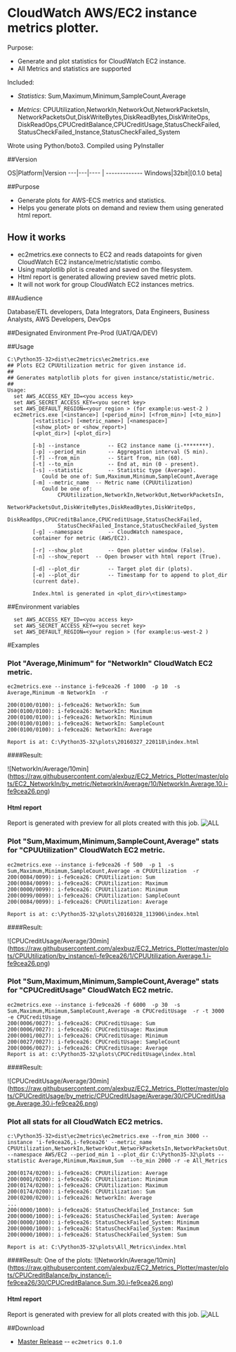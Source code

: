 # CloudWatch AWS/EC2 instance metrics plotter.
Purpose:
 - Generate and plot statistics for CloudWatch EC2 instance.
 - All Metrics and statistics are supported
 
Included:

+ *Statistics*:
	Sum,Maximum,Minimum,SampleCount,Average
	
+ *Metrics*:
	CPUUtilization,NetworkIn,NetworkOut,NetworkPacketsIn,
	NetworkPacketsOut,DiskWriteBytes,DiskReadBytes,DiskWriteOps,
	DiskReadOps,CPUCreditBalance,CPUCreditUsage,StatusCheckFailed,
	StatusCheckFailed_Instance,StatusCheckFailed_System
	
Wrote using Python/boto3.
Compiled using PyInstaller

##Version

OS|Platform|Version 
---|---|---- | -------------
Windows|32bit|[0.1.0 beta]

##Purpose

- Generate plots for AWS-ECS metrics and statistics.
- Helps you generate plots on demand and review them using generated html report.

## How it works
- ec2metrics.exe connects to EC2 and reads datapoints for given CloudWatch EC2 instance/metric/statistic combo.
- Using matplotlib plot is created and saved on the filesystem.
- Html report is generated allowing preview saved metric plots.
- It will not work for group CloudWatch EC2 instances metrics.

##Audience

Database/ETL developers, Data Integrators, Data Engineers, Business Analysts, AWS Developers, DevOps

##Designated Environment
Pre-Prod (UAT/QA/DEV)

##Usage

```
C:\Python35-32>dist\ec2metrics\ec2metrics.exe
## Plots EC2 CPUUtilization metric for given instance id.
##
## Generates matplotlib plots for given instance/statistic/metric.
##
Usage:
  set AWS_ACCESS_KEY_ID=<you access key>
  set AWS_SECRET_ACCESS_KEY=<you secret key>
  set AWS_DEFAULT_REGION=<your region > (for example:us-west-2 )
  ec2metrics.exe [<instance>] [<period_min>] [<from_min>] [<to_min>]
        [<statistic>] [<metric_name>] [<namespace>]
        [<show_plot> or <show_report>]
        [<plot_dir>] [<plot_dir>]

        [-b] --instance         -- EC2 instance name (i-********).
        [-p] --period_min       -- Aggregation interval (5 min).
        [-f] --from_min         -- Start from, min (60).
        [-t] --to_min           -- End at, min (0 - present).
        [-s] --statistic        -- Statistic type (Average).
           Could be one of: Sum,Maximum,Minimum,SampleCount,Average
        [-m] --metric_name  -- Metric name (CPUUtilization)
           Could be one of:
                CPUUtilization,NetworkIn,NetworkOut,NetworkPacketsIn,
                NetworkPacketsOut,DiskWriteBytes,DiskReadBytes,DiskWriteOps,
                DiskReadOps,CPUCreditBalance,CPUCreditUsage,StatusCheckFailed,
                StatusCheckFailed_Instance,StatusCheckFailed_System
        [-g] --namespace        -- CloudWatch namespace,
        container for metric (AWS/EC2).

        [-r] --show_plot        -- Open plotter window (False).
        [-n] --show_report  -- Open browser with html report (True).

        [-d] --plot_dir         -- Target plot dir (plots).
        [-e] --plot_dir         -- Timestamp for to append to plot_dir
        (current date).

        Index.html is generated in <plot_dir>\<timestamp>

```

##Environment variables

```
  set AWS_ACCESS_KEY_ID=<you access key>
  set AWS_SECRET_ACCESS_KEY=<you secret key>
  set AWS_DEFAULT_REGION=<your region > (for example:us-west-2 )
```

#Examples

### Plot "Average,Minimum" for "NetworkIn" CloudWatch EC2 metric.


```
ec2metrics.exe --instance i-fe9cea26 -f 1000  -p 10  -s Average,Minimum -m NetworkIn  -r

200(0100/0100): i-fe9cea26: NetworkIn: Sum
200(0100/0100): i-fe9cea26: NetworkIn: Maximum
200(0100/0100): i-fe9cea26: NetworkIn: Minimum
200(0100/0100): i-fe9cea26: NetworkIn: SampleCount
200(0100/0100): i-fe9cea26: NetworkIn: Average

Report is at: C:\Python35-32\plots\20160327_220118\index.html

```

####Result:

![NetworkIn/Average/10min] (https://raw.githubusercontent.com/alexbuz/EC2_Metrics_Plotter/master/plots/EC2_NetworkIn/by_metric/NetworkIn/Average/10/NetworkIn.Average.10.i-fe9cea26.png)

#### Html report
Report is generated with preview for all plots created with this job.
![ALL](https://raw.githubusercontent.com/alexbuz/EC2_Metrics_Plotter/master/plot_reports/networkin.png)



### Plot "Sum,Maximum,Minimum,SampleCount,Average" stats for "CPUUtilization" CloudWatch EC2 metric.


```
ec2metrics.exe --instance i-fe9cea26 -f 500  -p 1  -s Sum,Maximum,Minimum,SampleCount,Average -m CPUUtilization  -r
200(0084/0099): i-fe9cea26: CPUUtilization: Sum
200(0084/0099): i-fe9cea26: CPUUtilization: Maximum
200(0000/0099): i-fe9cea26: CPUUtilization: Minimum
200(0099/0099): i-fe9cea26: CPUUtilization: SampleCount
200(0084/0099): i-fe9cea26: CPUUtilization: Average

Report is at: c:\Python35-32\plots\20160328_113906\index.html

```

####Result:

![CPUCreditUsage/Average/30min] (https://raw.githubusercontent.com/alexbuz/EC2_Metrics_Plotter/master/plots/CPUUtilization/by_instance/i-fe9cea26/1/CPUUtilization.Average.1.i-fe9cea26.png)


### Plot "Sum,Maximum,Minimum,SampleCount,Average" stats for "CPUCreditUsage" CloudWatch EC2 metric.


```
ec2metrics.exe --instance i-fe9cea26 -f 6000  -p 30  -s Sum,Maximum,Minimum,SampleCount,Average -m CPUCreditUsage  -r -t 3000 -e CPUCreditUsage
200(0006/0027): i-fe9cea26: CPUCreditUsage: Sum
200(0006/0027): i-fe9cea26: CPUCreditUsage: Maximum
200(0001/0027): i-fe9cea26: CPUCreditUsage: Minimum
200(0027/0027): i-fe9cea26: CPUCreditUsage: SampleCount
200(0006/0027): i-fe9cea26: CPUCreditUsage: Average
Report is at: c:\Python35-32\plots\CPUCreditUsage\index.html

```

####Result:

![CPUCreditUsage/Average/30min] (https://raw.githubusercontent.com/alexbuz/EC2_Metrics_Plotter/master/plots/CPUCreditUsage/by_metric/CPUCreditUsage/Average/30/CPUCreditUsage.Average.30.i-fe9cea26.png)


### Plot all stats for all CloudWatch EC2 metrics.


```
c:\Python35-32>dist\ec2metrics\ec2metrics.exe --from_min 3000 --instance 'i-fe9cea26,i-fe9cea26' --metric_name CPUUtilization,NetworkIn,NetworkOut,NetworkPacketsIn,NetworkPacketsOut,DiskWriteBytes,DiskReadBytes,DiskWriteOps,DiskReadOps,CPUCreditBalance,CPUCreditUsage,StatusCheckFailed,StatusCheckFailed_Instance,StatusCheckFailed_System --namespace AWS/EC2 --period_min 1 --plot_dir C:\Python35-32\plots --statistic Average,Minimum,Maximum,Sum  --to_min 2000 -r -e All_Metrics

200(0174/0200): i-fe9cea26: CPUUtilization: Average
200(0001/0200): i-fe9cea26: CPUUtilization: Minimum
200(0174/0200): i-fe9cea26: CPUUtilization: Maximum
200(0174/0200): i-fe9cea26: CPUUtilization: Sum
200(0200/0200): i-fe9cea26: NetworkIn: Average
...
200(0000/1000): i-fe9cea26: StatusCheckFailed_Instance: Sum
200(0000/1000): i-fe9cea26: StatusCheckFailed_System: Average
200(0000/1000): i-fe9cea26: StatusCheckFailed_System: Minimum
200(0000/1000): i-fe9cea26: StatusCheckFailed_System: Maximum
200(0000/1000): i-fe9cea26: StatusCheckFailed_System: Sum

Report is at: C:\Python35-32\plots\All_Metrics\index.html

```

####Result:
One of the plots:
![NetworkIn/Average/10min] (https://raw.githubusercontent.com/alexbuz/EC2_Metrics_Plotter/master/plots/CPUCreditBalance/by_instance/i-fe9cea26/30/CPUCreditBalance.Sum.30.i-fe9cea26.png)

#### Html report
Report is generated with preview for all plots created with this job.
![ALL](https://raw.githubusercontent.com/alexbuz/EC2_Metrics_Plotter/master/plot_reports/all.png)


##Download
* [Master Release](https://github.com/alexbuz/EC2_Metrics_Plotter/archive/master.zip) -- `ec2metrics 0.1.0`
